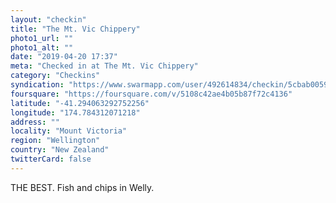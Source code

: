 ```yaml
---
layout: "checkin"
title: "The Mt. Vic Chippery"
photo1_url: ""
photo1_alt: ""
date: "2019-04-20 17:37"
meta: "Checked in at The Mt. Vic Chippery"
category: "Checkins"
syndication: "https://www.swarmapp.com/user/492614834/checkin/5cbab005916bc1002c8139b4"
foursquare: "https://foursquare.com/v/5108c42ae4b05b87f72c4136"
latitude: "-41.294063292752256"
longitude: "174.784312071218"
address: ""
locality: "Mount Victoria"
region: "Wellington"
country: "New Zealand"
twitterCard: false
---
```

THE BEST. Fish and chips in Welly.

